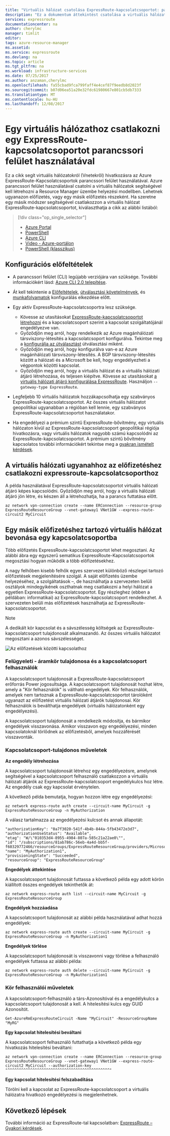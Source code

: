 ```yaml
---
title: "Virtuális hálózat csatolása ExpressRoute-kapcsolatcsoportot: parancssori felület: Azure |} Microsoft Docs"
description: "Ez a dokumentum áttekintést csatolása a virtuális hálózatokon (Vnetek) az ExpressRoute-Kapcsolatcsoportok a Resource Manager üzembe helyezési modellben és a parancssori felület használatával."
services: expressroute
documentationcenter: na
author: cherylmc
manager: timlit
editor: 
tags: azure-resource-manager
ms.assetid: 
ms.service: expressroute
ms.devlang: na
ms.topic: article
ms.tgt_pltfrm: na
ms.workload: infrastructure-services
ms.date: 07/25/2017
ms.author: anzaman,cherylmc
ms.openlocfilehash: fa55cbad9fca799faff4e4cef87f9eedb8d2023f
ms.sourcegitcommit: b07d06ea51a20e32fdc61980667e801cb5db7333
ms.translationtype: MT
ms.contentlocale: hu-HU
ms.lasthandoff: 12/08/2017
---
```

# <a name="connect-a-virtual-network-to-an-expressroute-circuit-using-cli"></a>Egy virtuális hálózathoz csatlakozni egy ExpressRoute-kapcsolatcsoportot parancssori felület használatával

Ez a cikk segít virtuális hálózatokról (Vnetekről) hivatkozásra az Azure ExpressRoute-Kapcsolatcsoportok parancssori felület használatával. Azure parancssori felület használatával csatolni a virtuális hálózatok segítségével kell létrehozni a Resource Manager üzembe helyezési modellben. Lehetnek ugyanazon előfizetés, vagy egy másik előfizetés részeként. Ha szeretne egy másik módszer segítségével csatlakozzon a virtuális hálózat ExpressRoute-kapcsolatcsoportot, kiválaszthatja a cikk az alábbi listából:

> [!div class="op_single_selector"]
> * [Azure Portal](expressroute-howto-linkvnet-portal-resource-manager.md)
> * [PowerShell](expressroute-howto-linkvnet-arm.md)
> * [Azure CLI](howto-linkvnet-cli.md)
> * [Video - Azure-portálon](http://azure.microsoft.com/documentation/videos/azure-expressroute-how-to-create-a-connection-between-your-vpn-gateway-and-expressroute-circuit)
> * [PowerShell (klasszikus)](expressroute-howto-linkvnet-classic.md)
> 

## <a name="configuration-prerequisites"></a>Konfigurációs előfeltételek

* A parancssori felület (CLI) legújabb verziójára van szüksége. További információkért lásd: [Azure CLI 2.0 telepítése](https://docs.microsoft.com/cli/azure/install-azure-cli).
* Át kell tekintenie a [Előfeltételek](expressroute-prerequisites.md), [útválasztási követelmények](expressroute-routing.md), és [munkafolyamatok](expressroute-workflows.md) konfigurálás elkezdése előtt.
* Egy aktív ExpressRoute-kapcsolatcsoportra lesz szüksége. 
  * Kövesse az utasításokat [ExpressRoute-kapcsolatcsoportot létrehozni](howto-circuit-cli.md) és a kapcsolatcsoport szerint a kapcsolat szolgáltatójánál engedélyezve van. 
  * Győződjön meg arról, hogy rendelkezik az Azure magánhálózati társviszony-létesítés a kapcsolatcsoport konfigurálva. Tekintse meg a [konfigurálja az útválasztást](howto-routing-cli.md) útválasztási miként. 
  * Győződjön meg arról, hogy konfigurálva van-e az Azure magánhálózati társviszony-létesítés. A BGP társviszony-létesítés között a hálózati és a Microsoft be kell, hogy engedélyezheti a végpontok közötti kapcsolat.
  * Győződjön meg arról, hogy a virtuális hálózat és a virtuális hálózati átjáró létrehozása, és teljesen kiépítve. Kövesse az utasításokat [a virtuális hálózati átjáró konfigurálása ExpressRoute](https://docs.microsoft.com/azure/vpn-gateway/vpn-gateway-howto-site-to-site-resource-manager-cli). Használjon `--gateway-type ExpressRoute`.

* Legfeljebb 10 virtuális hálózatok hozzákapcsolhatja egy szabványos ExpressRoute-kapcsolatcsoportot. Az összes virtuális hálózatot geopolitikai ugyanabban a régióban kell lennie, egy szabványos ExpressRoute-kapcsolatcsoportot használatakor. 

* Ha engedélyezi a prémium szintű ExpressRoute-bővítmény, egy virtuális hálózaton kívül az ExpressRoute-kapcsolatcsoport geopolitikai régiója hivatkozásra, vagy virtuális hálózatok nagyobb számú kapcsolódni az ExpressRoute-kapcsolatcsoportot. A prémium szintű bővítmény kapcsolatos további információkért tekintse meg a [gyakran ismételt kérdések](expressroute-faqs.md).

## <a name="connect-a-virtual-network-in-the-same-subscription-to-a-circuit"></a>A virtuális hálózati ugyanahhoz az előfizetéshez csatlakozni expressroute-kapcsolatcsoporthoz

A példa használatával ExpressRoute-kapcsolatcsoportot virtuális hálózati átjáró képes kapcsolódni. Győződjön meg arról, hogy a virtuális hálózati átjáró jön létre, és készen áll a létrehozhatja, ha a parancs futtatása előtt.

```azurecli
az network vpn-connection create --name ERConnection --resource-group ExpressRouteResourceGroup --vnet-gateway1 VNet1GW --express-route-circuit2 MyCircuit
```

## <a name="connect-a-virtual-network-in-a-different-subscription-to-a-circuit"></a>Egy másik előfizetéshez tartozó virtuális hálózat bevonása egy kapcsolatcsoportba

Több előfizetés ExpressRoute-kapcsolatcsoportot lehet megosztani. Az alábbi ábra egy egyszerű sematikus ExpressRoute-Kapcsolatcsoportok megosztási hogyan működik a több előfizetésekhez.

A nagy felhőben kisebb felhők egyes szervezet különböző részlegei tartozó előfizetések megjelenítésére szolgál. A saját előfizetés üzembe helyezéséhez, a szolgáltatások –, de használhatja a szervezeten belüli osztályok mindegyikének oszthatnak meg csatlakozni a helyi hálózat a egyetlen ExpressRoute-kapcsolatcsoportot. Egy részleghez (ebben a példában: informatikai) az ExpressRoute-kapcsolatcsoport rendelkezhet. A szervezeten belüli más előfizetések használhatja az ExpressRoute-kapcsolatcsoportot.

> [!NOTE]
> A dedikált kör kapcsolat és a sávszélesség költségek az ExpressRoute-kapcsolatcsoport tulajdonosát alkalmazandó. Az összes virtuális hálózatot megosztani a azonos sávszélességet.
> 
> 

![Az előfizetések közötti kapcsolathoz](./media/expressroute-howto-linkvnet-classic/cross-subscription.png)

### <a name="administration---circuit-owners-and-circuit-users"></a>Felügyeleti - áramkör tulajdonosa és a kapcsolatcsoport felhasználók

A kapcsolatcsoport tulajdonosát a ExpressRoute-kapcsolatcsoport erőforrás Power jogosultsága. A kapcsolatcsoport tulajdonosát hozhat létre, amely a "Kör felhasználók" is váltható engedélyek. Kör felhasználók, amelyek nem tartoznak a ExpressRoute-kapcsolatcsoportot tárolóként ugyanazt az előfizetést virtuális hálózati átjárók tulajdonosai. Kör felhasználók is beválthatja engedélyek (virtuális hálózatonként egy engedélyezési).

A kapcsolatcsoport tulajdonosát a rendelkezik módosítja, és bármikor engedélyek visszavonása. Amikor visszavon egy engedélyezési, minden kapcsolatoknál törlődnek az előfizetésből, amelyek hozzáférését visszavonták.

### <a name="circuit-owner-operations"></a>Kapcsolatcsoport-tulajdonos műveletek

**Az engedély létrehozása**

A kapcsolatcsoport tulajdonosát létrehoz egy engedélyezésre, amelynek segítségével a kapcsolatcsoport felhasználó csatlakozzon a virtuális hálózati átjárók az ExpressRoute-kapcsolatcsoport engedélykulcs hoz létre. Az engedély csak egy kapcsolat érvénytelen.

A következő példa bemutatja, hogyan hozzon létre egy engedélyezési:

```azurecli
az network express-route auth create --circuit-name MyCircuit -g ExpressRouteResourceGroup -n MyAuthorization
```

A válasz tartalmazza az engedélyezési kulcsot és annak állapotát:

```azurecli
"authorizationKey": "0a7f3020-541f-4b4b-844a-5fb43472e3d7",
"authorizationUseStatus": "Available",
"etag": "W/\"010353d4-8955-4984-807a-585c21a22ae0\"",
"id": "/subscriptions/81ab786c-56eb-4a4d-bb5f-f60329772466/resourceGroups/ExpressRouteResourceGroup/providers/Microsoft.Network/expressRouteCircuits/MyCircuit/authorizations/MyAuthorization1",
"name": "MyAuthorization1",
"provisioningState": "Succeeded",
"resourceGroup": "ExpressRouteResourceGroup"
```

**Engedélyek áttekintése**

A kapcsolatcsoport tulajdonosát futtassa a következő példa egy adott körön kiállított összes engedélyek tekinthetők át:

```azurecli
az network express-route auth list --circuit-name MyCircuit -g ExpressRouteResourceGroup
```

**Engedélyek hozzáadása**

A kapcsolatcsoport tulajdonosát az alábbi példa használatával adhat hozzá engedélyek:

```azurecli
az network express-route auth create --circuit-name MyCircuit -g ExpressRouteResourceGroup -n MyAuthorization1
```

**Engedélyek törlése**

A kapcsolatcsoport tulajdonosát is visszavonni vagy törlése a felhasználó engedélyek futtassa az alábbi példa:

```azurecli
az network express-route auth delete --circuit-name MyCircuit -g ExpressRouteResourceGroup -n MyAuthorization1
```

### <a name="circuit-user-operations"></a>Kör felhasználói műveletek

A kapcsolatcsoport-felhasználó a társ-Azonosítóval és a engedélykulcs a kapcsolatcsoport tulajdonosát a kell. A hitelesítési kulcs egy GUID Azonosítót.

```azurecli
Get-AzureRmExpressRouteCircuit -Name "MyCircuit" -ResourceGroupName "MyRG"
```

**Egy kapcsolat hitelesítési beváltani**

A kapcsolatcsoport felhasználó futtathatja a következő példa egy hivatkozás hitelesítési beváltani:

```azurecli
az network vpn-connection create --name ERConnection --resource-group ExpressRouteResourceGroup --vnet-gateway1 VNet1GW --express-route-circuit2 MyCircuit --authorization-key "^^^^^^^^^^^^^^^^^^^^^^^^^^^^^^^^^^^^^^^^^^^^^"
```

**Egy kapcsolat hitelesítési felszabadítása**

Törölni kell a kapcsolat az ExpressRoute-kapcsolatcsoport a virtuális hálózatra hivatkozó engedélyezési is megjelenhetnek.

## <a name="next-steps"></a>Következő lépések

További információ az ExpressRoute-tal kapcsolatban: [ExpressRoute – Gyakori kérdések](expressroute-faqs.md).